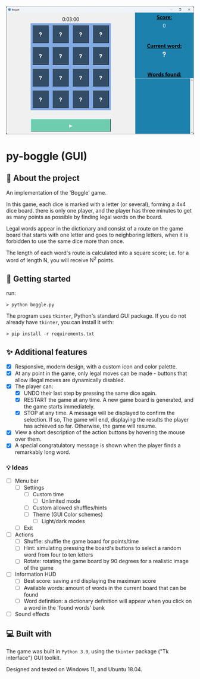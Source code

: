 ![Project Preview Image](https://github.com/E-RELevant/py-boggle/blob/main/media/preview.png)

# py-boggle (GUI)
## 📙 About the project

An implementation of the 'Boggle' game.

In this game, each dice is marked with a letter (or several), forming a 4x4
dice board. there is only one player, and the player has three minutes to get as
many points as possible by finding legal words on the board.

Legal words appear in the dictionary and consist of a route on the game
board that starts with one letter and goes to neighboring letters, when it is
forbidden to use the same dice more than once.

The length of each word's route is calculated into a square score; i.e. for a
word of length N, you will receive N<sup>2</sup> points.

## 🚩 Getting started

run:

```shell
> python boggle.py
```

The program uses `tkinter`, Python's standard GUI package. If you do not
already have `tkinter`, you can install it with:

```shell
> pip install -r requirements.txt
```

## ✨ Additional features

- [x] Responsive, modern design, with a custom icon and color palette.
- [x] At any point in the game, only legal moves can be made - buttons that allow
illegal moves are dynamically disabled.
- [x] The player can:
  - [x] UNDO their last step by pressing the same dice again.
  - [x] RESTART the game at any time. A new game board is generated, and the game
    starts immediately.
  - [x] STOP at any time. A message will be displayed to confirm the selection. If
    so, The game will end, displaying the results the player has achieved so
    far. Otherwise, the game will resume.
- [x] View a short description of the action buttons by hovering the mouse over
them.
- [x] A special congratulatory message is shown when the player finds a
remarkably long word.

### 💡 Ideas
- [ ] Menu bar
  - [ ] Settings
    - [ ] Custom time
      - [ ] Unlimited mode
    - [ ] Custom allowed shuffles/hints
    - [ ] Theme (GUI Color schemes)
      - [ ] Light/dark modes
  - [ ] Exit
- [ ] Actions
  - [ ] Shuffle: shuffle the game board for points/time
  - [ ] Hint: simulating pressing the board's buttons to select a random word from four to ten letters
  - [ ] Rotate: rotating the game board by 90 degrees for a realistic image of the game
- [ ] Information HUD
  - [ ] Best score: saving and displaying the maximum score
  - [ ] Available words: amount of words in the current board that can be found
  - [ ] Word definition: a dictionary definition will appear when you click on a word in the 'found words' bank
- [ ] Sound effects

## 💻 Built with

The game was built in `Python 3.9`, using the `tkinter` package ("Tk interface") GUI toolkit.

Designed and tested on Windows 11, and Ubuntu 18.04.
